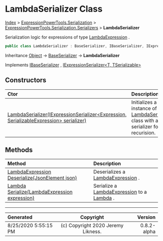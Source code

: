 ﻿# LambdaSerializer Class

[Index](../index.md) > [ExpressionPowerTools.Serialization](ExpressionPowerTools.Serialization.a.md) > [ExpressionPowerTools.Serialization.Serializers](ExpressionPowerTools.Serialization.Serializers.n.md) > **LambdaSerializer**

Serialization logic for expressions of type [LambdaExpression](https://docs.microsoft.com/dotnet/api/system.linq.expressions.lambdaexpression) .

```csharp
public class LambdaSerializer : BaseSerializer, IBaseSerializer, IExpressionSerializer<LambdaExpression, Lambda>
```

Inheritance [Object](https://docs.microsoft.com/dotnet/api/system.object) → [BaseSerializer](ExpressionPowerTools.Serialization.Serializers.BaseSerializer.cs.md) → **LambdaSerializer**

Implements  [IBaseSerializer](ExpressionPowerTools.Serialization.Signatures.IBaseSerializer.i.md) ,  [IExpressionSerializer&lt;T, TSerializable>](ExpressionPowerTools.Serialization.Signatures.IExpressionSerializer`2.i.md) 

## Constructors

| Ctor | Description |
| :-- | :-- |
| [LambdaSerializer(IExpressionSerializer&lt;Expression, SerializableExpression> serializer)](ExpressionPowerTools.Serialization.Serializers.LambdaSerializer.ctor.md#lambdaserializeriexpressionserializerexpression-serializableexpression-serializer) | Initializes a new instance of the [LambdaSerializer](ExpressionPowerTools.Serialization.Serializers.LambdaSerializer.cs.md) class with a            base serializer for recurision. |
## Methods

| Method | Description |
| :-- | :-- |
| [LambdaExpression Deserialize(JsonElement json)](ExpressionPowerTools.Serialization.Serializers.LambdaSerializer.Deserialize.m.md) | Deserializes a [LambdaExpression](https://docs.microsoft.com/dotnet/api/system.linq.expressions.lambdaexpression) . |
| [Lambda Serialize(LambdaExpression expression)](ExpressionPowerTools.Serialization.Serializers.LambdaSerializer.Serialize.m.md) | Serialize a [LambdaExpression](https://docs.microsoft.com/dotnet/api/system.linq.expressions.lambdaexpression) to a [Lambda](ExpressionPowerTools.Serialization.Serializers.Lambda.cs.md) . |

---

| Generated | Copyright | Version |
| :-- | :-: | --: |
| 8/25/2020 5:55:15 PM | (c) Copyright 2020 Jeremy Likness. | 0.8.2-alpha |
